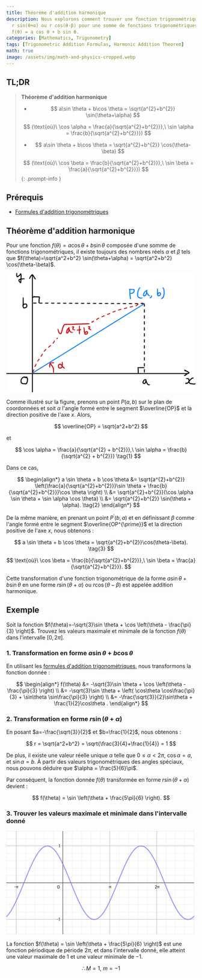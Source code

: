 ```yaml
---
title: Théorème d'addition harmonique
description: Nous explorons comment trouver une fonction trigonométrique unique correspondante
  r sin(θ+α) ou r cos(θ-β) pour une somme de fonctions trigonométriques de la forme
  f(θ) = a cos θ + b sin θ.
categories: [Mathematics, Trigonometry]
tags: [Trigonometric Addition Formulas, Harmonic Addition Theorem]
math: true
image: /assets/img/math-and-physics-cropped.webp
---
```

## TL;DR
> **Théorème d'addition harmonique**
>
> - $$ a\sin \theta + b\cos \theta = \sqrt{a^{2}+b^{2}} \sin(\theta+\alpha) $$
>
> $$ (\text{où}\ \cos \alpha = \frac{a}{\sqrt{a^{2}+b^{2}}},\ \sin \alpha = \frac{b}{\sqrt{a^{2}+b^{2}}}) $$
>
> - $$ a\sin \theta + b\cos \theta = \sqrt{a^{2}+b^{2}} \cos(\theta-\beta) $$
>
> $$ (\text{où}\ \cos \beta = \frac{b}{\sqrt{a^{2}+b^{2}}},\ \sin \beta = \frac{a}{\sqrt{a^{2}+b^{2}}}) $$
{: .prompt-info }

## Prérequis
- [Formules d'addition trigonométriques](/posts/trigonometric-addition-formulas)

## Théorème d'addition harmonique
Pour une fonction $f(\theta) = a \cos \theta + b \sin \theta$ composée d'une somme de fonctions trigonométriques, il existe toujours des nombres réels $\alpha$ et $\beta$ tels que $f(\theta)=\sqrt{a^2+b^2} \sin(\theta+\alpha) = \sqrt{a^2+b^2} \cos(\theta-\beta)$.

![Dérivation géométrique du théorème d'addition harmonique](/assets/img/trigonometry/harmonic-addition.png)

Comme illustré sur la figure, prenons un point $P(a,b)$ sur le plan de coordonnées et soit $\alpha$ l'angle formé entre le segment $\overline{OP}$ et la direction positive de l'axe $x$. Alors,

$$ \overline{OP} = \sqrt{a^2+b^2} $$

et

$$ \cos \alpha = \frac{a}{\sqrt{a^{2} + b^{2}}},\ \sin \alpha = \frac{b}{\sqrt{a^{2} + b^{2}}} \tag{1} $$

Dans ce cas,

$$ \begin{align*}
a \sin \theta + b \cos \theta &= \sqrt{a^{2}+b^{2}} \left(\frac{a}{\sqrt{a^{2}+b^{2}}}\sin \theta + \frac{b}{\sqrt{a^{2}+b^{2}}}\cos \theta \right) \\
&= \sqrt{a^{2}+b^{2}}(\cos \alpha \sin \theta + \sin \alpha \cos \theta) \\
&= \sqrt{a^{2}+b^{2}} \sin(\theta + \alpha). \tag{2}
\end{align*} $$

De la même manière, en prenant un point $P^{\prime}(b,a)$ et en définissant $\beta$ comme l'angle formé entre le segment $\overline{OP^{\prime}}$ et la direction positive de l'axe $x$, nous obtenons :

$$ a \sin \theta + b \cos \theta = \sqrt{a^{2}+b^{2}}\cos(\theta-\beta). \tag{3} $$

$$ \text{où}\ \cos \beta = \frac{b}{\sqrt{a^{2}+b^{2}}},\ \sin \beta = \frac{a}{\sqrt{a^{2}+b^{2}}}. $$

Cette transformation d'une fonction trigonométrique de la forme $a \sin \theta + b \sin \theta$ en une forme $r\sin(\theta+\alpha)$ ou $r\cos(\theta-\beta)$ est appelée addition harmonique.

## Exemple
Soit la fonction $f(\theta)=-\sqrt{3}\sin \theta + \cos \left(\theta - \frac{\pi}{3} \right)$. Trouvez les valeurs maximale et minimale de la fonction $f(\theta)$ dans l'intervalle $[0, 2\pi]$.

### 1. Transformation en forme $a\sin\theta + b\cos\theta$
En utilisant les [formules d'addition trigonométriques](/posts/trigonometric-addition-formulas), nous transformons la fonction donnée :

$$ \begin{align*}
f(\theta) &= -\sqrt{3}\sin \theta + \cos \left(\theta - \frac{\pi}{3} \right) \\
&= -\sqrt{3}\sin \theta + \left( \cos\theta \cos\frac{\pi}{3} + \sin\theta \sin\frac{\pi}{3} \right) \\
&= -\frac{\sqrt{3}}{2}\sin\theta + \frac{1}{2}\cos\theta .
\end{align*} $$

### 2. Transformation en forme $r\sin(\theta+\alpha)$
En posant $a=-\frac{\sqrt{3}}{2}$ et $b=\frac{1}{2}$, nous obtenons :

$$ r = \sqrt{a^2+b^2} = \sqrt{\frac{3}{4}+\frac{1}{4}} = 1 $$

De plus, il existe une valeur réelle unique $\alpha$ telle que $0 \leq \alpha<2\pi$, $\cos\alpha = a$, et $\sin\alpha = b$. À partir des valeurs trigonométriques des angles spéciaux, nous pouvons déduire que $\alpha = \frac{5}{6}\pi$. 

Par conséquent, la fonction donnée $f(\theta)$ transformée en forme $r\sin(\theta+\alpha)$ devient :

$$ f(\theta) = \sin \left(\theta + \frac{5\pi}{6} \right). $$

### 3. Trouver les valeurs maximale et minimale dans l'intervalle donné
![Graphe de la fonction donnée](/assets/img/trigonometry/harmonic-addition-ex-graph.png)

La fonction $f(\theta) = \sin \left(\theta + \frac{5\pi}{6} \right)$ est une fonction périodique de période $2\pi$, et dans l'intervalle donné, elle atteint une valeur maximale de $1$ et une valeur minimale de $-1$.

$$ \therefore M=1,\ m=-1$$
